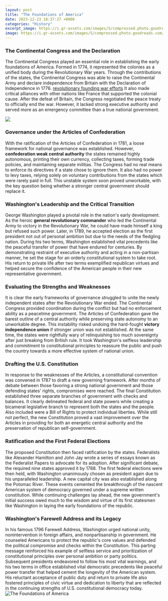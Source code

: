 ```yaml
---
layout: post
title: "The Foundations of America"
date: 2023-12-23 18:37:27 +0000
categories: "History"
excerpt_image: https://i.gr-assets.com/images/S/compressed.photo.goodreads.com/books/1421790315i/23900781._UY630_SR1200,630_.jpg
image: https://i.gr-assets.com/images/S/compressed.photo.goodreads.com/books/1421790315i/23900781._UY630_SR1200,630_.jpg
---
```


### The Continental Congress and the Declaration 
The Continental Congress played an essential role in establishing the early foundations of America. Formed in 1774, it represented the colonies as a unified body during the Revolutionary War years. Through the contributions of the states, the Continental Congress was able to raise the Continental Army and declare independence from Britain with the Declaration of Independence in 1776. [revolutionary founding war efforts](https://yt.io.vn/collection/abston) It also made critical alliances with other nations like France that supported the colonial cause. After the defeat of Britain, the Congress negotiated the peace treaty to officially end the war. However, it lacked strong executive authority and served more as an emergency committee than a true national government.

![](https://gcrone1311.files.wordpress.com/2013/07/continental-congress.jpg)
### Governance under the Articles of Confederation
With the ratification of the Articles of Confederation in 1781, a loose framework for national governance was established. However, **confederation weak central authority** the states remained highly autonomous, printing their own currency, collecting taxes, forming trade policies, and maintaining separate militias. The Congress had no real means to enforce its directives if a state chose to ignore them. It also had no power to levy taxes, relying solely on voluntary contributions from the states which were rarely paid in full. This unstable system soon proved unworkable, with the key question being whether a stronger central government should replace it.
### Washington's Leadership and the Critical Transition
George Washington played a pivotal role in the nation's early development. As the heroic **general revolutionary commander** who led the Continental Army to victory in the Revolutionary War, he could have made himself a king but refused such power. Later, in 1789, he accepted election as the first president not out of personal ambition but due to the needs of the fledgling nation. During his two terms, Washington established vital precedents like the peaceful transfer of power that have endured for centuries. By demonstrating restraint of executive authority and acting in a non-partisan manner, he set the stage for an orderly constitutional system to take root. His return to private life after two terms exemplified republican virtues and helped secure the confidence of the American people in their new representative government.
### Evaluating the Strengths and Weaknesses 
It is clear the early frameworks of governance struggled to unite the newly independent states after the Revolutionary War ended. The Continental Congress provided coordination during the conflict but had no enforcement ability as a peacetime government. The Articles of Confederation gave the barest outline of a central authority while preserving state autonomy to an unworkable degree. This instability risked undoing the hard-fought **victory independence union** if stronger union was not established. At the same time, the states were rightfully wary of relinquishing too much sovereignty after just breaking from British rule. It took Washington's selfless leadership and commitment to constitutional principles to reassure the public and push the country towards a more effective system of national union.
### Drafting the U.S. Constitution
In response to the weaknesses of the Articles, a constitutional convention was convened in 1787 to draft a new governing framework. After months of debate between those favoring a strong national government and those defending states' rights, compromises were reached. The final Constitution established three separate branches of government with checks and balances. It clearly delineated federal and state powers while creating a bicameral legislative branch to represent both the states and the people. Also included were a Bill of Rights to protect individual liberties. While still not perfect, the new Constitution proved a vast improvement over the Articles in providing for both an energetic central authority and the preservation of republican self-government.
### Ratification and the First Federal Elections  
The proposed Constitution then faced ratification by the states. Federalists like Alexander Hamilton and John Jay wrote a series of essays known as the Federalist Papers to advocate for its adoption. After significant debate, the required nine states approved it by 1788. The first federal elections were then held, with Washington unanimously chosen as president again due to his unparalleled leadership. A new capital city was also established along the Potomac River. These events cemented the breakthrough of the nascent American system of democracy governed under a supreme written constitution. While continuing challenges lay ahead, the new government's initial success owed much to the wisdom and virtue of its first statesmen like Washington in laying the early foundations of the republic.
### Washington's Farewell Address and its Legacy
In his famous 1796 Farewell Address, Washington urged national unity, nonintervention in foreign affairs, and nonpartisanship in government. He counseled Americans to protect the republic's core values and defended the political compromise and checks within the Constitution. This parting message reinforced his example of selfless service and prioritization of constitutional principles over personal ambition or party politics. Subsequent presidents endeavored to follow his most vital warnings, and his two terms in office established vital democratic precedents like peaceful power transfer that helped cement the longevity of the American system. His reluctant acceptance of public duty and return to private life also fostered principles of civic virtue and dedication to liberty that are reflected in the continuing strengths of U.S. constitutional democracy today.
![The Foundations of America](https://i.gr-assets.com/images/S/compressed.photo.goodreads.com/books/1421790315i/23900781._UY630_SR1200,630_.jpg)